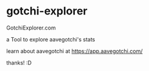 # gotchi-explorer
GotchiExplorer.com

a Tool to explore aavegotchi's stats

learn about aavegotchi at https://app.aavegotchi.com/

thanks! :D
